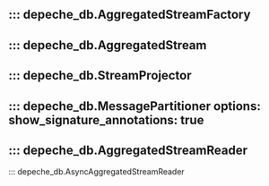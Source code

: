 ::: depeche_db.AggregatedStreamFactory
---
::: depeche_db.AggregatedStream
---
::: depeche_db.StreamProjector
---
::: depeche_db.MessagePartitioner
    options:
      show_signature_annotations: true
---
::: depeche_db.AggregatedStreamReader
---
::: depeche_db.AsyncAggregatedStreamReader
